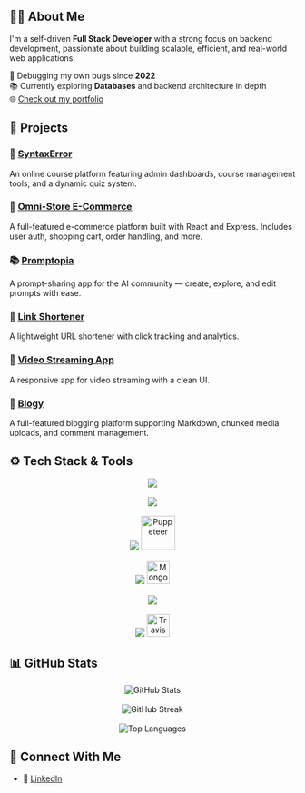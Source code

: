 ## 👨‍💻 About Me

I'm a self-driven **Full Stack Developer** with a strong focus on backend development, passionate about building scalable, efficient, and real-world web applications.

🐞 Debugging my own bugs since **2022**  
📚 Currently exploring **Databases** and backend architecture in depth  
🌐 [Check out my portfolio](https://my-portfolio-eta-ecru-74.vercel.app/)


## 🚀 Projects

### 🧠 [SyntaxError](https://sytnax-error.vercel.app/)
An online course platform featuring admin dashboards, course management tools, and a dynamic quiz system.

### 🛒 [Omni-Store E-Commerce](https://github.com/Khemu1/Omni-Store-E-Commerce)  
A full-featured e-commerce platform built with React and Express. Includes user auth, shopping cart, order handling, and more.

### 📚 [Promptopia](https://github.com/Khemu1/promptopia)  
A prompt-sharing app for the AI community — create, explore, and edit prompts with ease.

### 🔗 [Link Shortener](https://github.com/Khemu1/Code-Clause-Internship-Link-Shortner)  
A lightweight URL shortener with click tracking and analytics.

### 🎥 [Video Streaming App](https://github.com/Khemu1/Code-Clause-Internship-Video-Streaming-Application)  
A responsive app for video streaming with a clean UI.

### 📝 [Blogy](https://github.com/Khemu1/blogy)  
A full-featured blogging platform supporting Markdown, chunked media uploads, and comment management.


## ⚙️ Tech Stack & Tools

<div align="center">

<!-- Languages -->
<img src="https://skillicons.dev/icons?i=js,ts" />
<br><br>

<!-- Frontend -->
<img src="https://skillicons.dev/icons?i=react,vue,nextjs,vite,bootstrap,redux,tailwind" />
<br><br>

<!-- Backend -->
<img src="https://skillicons.dev/icons?i=nodejs,express,graphql,jest" />
<img src="https://cdn.jsdelivr.net/gh/devicons/devicon/icons/puppeteer/puppeteer-original.svg" height="60" width="60" alt="Puppeteer" />
<br><br>

<!-- ORMs -->
<img src="https://skillicons.dev/icons?i=prisma,sequelize" />
<img src="https://cdn.jsdelivr.net/gh/devicons/devicon/icons/mongoose/mongoose-original.svg" height="40" width="40" alt="Mongoose" />
<br><br>

<!-- Databases -->
<img src="https://skillicons.dev/icons?i=postgres,mongodb,mysql,sqlite" />
<br><br>

<!-- Cloud & DevOps -->
<img src="https://skillicons.dev/icons?i=supabase,aws,postman,docker,githubactions,cloudflare,workers" />
<img src="https://cdn.jsdelivr.net/gh/devicons/devicon/icons/travis/travis-original.svg" height="40" width="40" alt="Travis CI" />

</div>


## 📊 GitHub Stats

<div align="center">

<img src="https://github-readme-stats.vercel.app/api?username=khemu1&show_icons=true&theme=radical&hide_border=true" alt="GitHub Stats" />
<br><br>

<!-- GitHub Streak -->
<img src="https://github-readme-streak-stats.herokuapp.com?user=khemu1&theme=radical&hide_border=true" alt="GitHub Streak" />
<br><br>

<!-- Top Languages -->
<img src="https://github-readme-stats.vercel.app/api/top-langs/?username=khemu1&layout=compact&theme=radical&langs_count=8&hide_border=true" alt="Top Languages" />

</div>


## 🤝 Connect With Me

- 💼 [LinkedIn](https://www.linkedin.com/in/ali-hegazy-379030254/)
